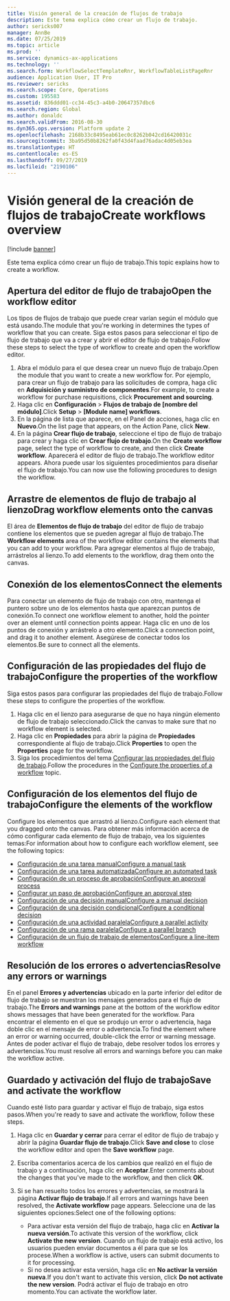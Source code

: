 ```yaml
---
title: Visión general de la creación de flujos de trabajo
description: Este tema explica cómo crear un flujo de trabajo.
author: sericks007
manager: AnnBe
ms.date: 07/25/2019
ms.topic: article
ms.prod: ''
ms.service: dynamics-ax-applications
ms.technology: ''
ms.search.form: WorkflowSelectTemplateRnr, WorkflowTableListPageRnr
audience: Application User, IT Pro
ms.reviewer: sericks
ms.search.scope: Core, Operations
ms.custom: 195583
ms.assetid: 836ddd01-cc34-45c3-a4b0-20647357dbc6
ms.search.region: Global
ms.author: donaldc
ms.search.validFrom: 2016-08-30
ms.dyn365.ops.version: Platform update 2
ms.openlocfilehash: 2168b33c8495eab61ec0c8262b042cd16420031c
ms.sourcegitcommit: 3ba95d50b8262fa0f43d4faad76adac4d05eb3ea
ms.translationtype: HT
ms.contentlocale: es-ES
ms.lasthandoff: 09/27/2019
ms.locfileid: "2190106"
---
```

# <a name="create-workflows-overview"></a><span data-ttu-id="e247e-103">Visión general de la creación de flujos de trabajo</span><span class="sxs-lookup"><span data-stu-id="e247e-103">Create workflows overview</span></span>

[!include [banner](../includes/banner.md)]

<span data-ttu-id="e247e-104">Este tema explica cómo crear un flujo de trabajo.</span><span class="sxs-lookup"><span data-stu-id="e247e-104">This topic explains how to create a workflow.</span></span>

## <a name="open-the-workflow-editor"></a><span data-ttu-id="e247e-105">Apertura del editor de flujo de trabajo</span><span class="sxs-lookup"><span data-stu-id="e247e-105">Open the workflow editor</span></span>

<span data-ttu-id="e247e-106">Los tipos de flujos de trabajo que puede crear varían según el módulo que está usando.</span><span class="sxs-lookup"><span data-stu-id="e247e-106">The module that you're working in determines the types of workflow that you can create.</span></span> <span data-ttu-id="e247e-107">Siga estos pasos para seleccionar el tipo de flujo de trabajo que va a crear y abrir el editor de flujo de trabajo.</span><span class="sxs-lookup"><span data-stu-id="e247e-107">Follow these steps to select the type of workflow to create and open the workflow editor.</span></span>

1. <span data-ttu-id="e247e-108">Abra el módulo para el que desea crear un nuevo flujo de trabajo.</span><span class="sxs-lookup"><span data-stu-id="e247e-108">Open the module that you want to create a new workflow for.</span></span> <span data-ttu-id="e247e-109">Por ejemplo, para crear un flujo de trabajo para las solicitudes de compra, haga clic en **Adquisición y suministro de componentes**.</span><span class="sxs-lookup"><span data-stu-id="e247e-109">For example, to create a workflow for purchase requisitions, click **Procurement and sourcing**.</span></span>
2. <span data-ttu-id="e247e-110">Haga clic en **Configuración** &gt; **Flujos de trabajo de \[nombre del módulo\]**.</span><span class="sxs-lookup"><span data-stu-id="e247e-110">Click **Setup** &gt; **\[Module name\] workflows**.</span></span>
3. <span data-ttu-id="e247e-111">En la página de lista que aparece, en el Panel de acciones, haga clic en **Nuevo**.</span><span class="sxs-lookup"><span data-stu-id="e247e-111">On the list page that appears, on the Action Pane, click **New**.</span></span>
4. <span data-ttu-id="e247e-112">En la página **Crear flujo de trabajo**, seleccione el tipo de flujo de trabajo para crear y haga clic en **Crear flujo de trabajo**.</span><span class="sxs-lookup"><span data-stu-id="e247e-112">On the **Create workflow** page, select the type of workflow to create, and then click **Create workflow**.</span></span> <span data-ttu-id="e247e-113">Aparecerá el editor de flujo de trabajo.</span><span class="sxs-lookup"><span data-stu-id="e247e-113">The workflow editor appears.</span></span> <span data-ttu-id="e247e-114">Ahora puede usar los siguientes procedimientos para diseñar el flujo de trabajo.</span><span class="sxs-lookup"><span data-stu-id="e247e-114">You can now use the following procedures to design the workflow.</span></span>

## <a name="drag-workflow-elements-onto-the-canvas"></a><span data-ttu-id="e247e-115">Arrastre de elementos de flujo de trabajo al lienzo</span><span class="sxs-lookup"><span data-stu-id="e247e-115">Drag workflow elements onto the canvas</span></span>

<span data-ttu-id="e247e-116">El área de **Elementos de flujo de trabajo** del editor de flujo de trabajo contiene los elementos que se pueden agregar al flujo de trabajo.</span><span class="sxs-lookup"><span data-stu-id="e247e-116">The **Workflow elements** area of the workflow editor contains the elements that you can add to your workflow.</span></span> <span data-ttu-id="e247e-117">Para agregar elementos al flujo de trabajo, arrástrelos al lienzo.</span><span class="sxs-lookup"><span data-stu-id="e247e-117">To add elements to the workflow, drag them onto the canvas.</span></span>

## <a name="connect-the-elements"></a><span data-ttu-id="e247e-118">Conexión de los elementos</span><span class="sxs-lookup"><span data-stu-id="e247e-118">Connect the elements</span></span>

<span data-ttu-id="e247e-119">Para conectar un elemento de flujo de trabajo con otro, mantenga el puntero sobre uno de los elementos hasta que aparezcan puntos de conexión.</span><span class="sxs-lookup"><span data-stu-id="e247e-119">To connect one workflow element to another, hold the pointer over an element until connection points appear.</span></span> <span data-ttu-id="e247e-120">Haga clic en uno de los puntos de conexión y arrástrelo a otro elemento.</span><span class="sxs-lookup"><span data-stu-id="e247e-120">Click a connection point, and drag it to another element.</span></span> <span data-ttu-id="e247e-121">Asegúrese de conectar todos los elementos.</span><span class="sxs-lookup"><span data-stu-id="e247e-121">Be sure to connect all the elements.</span></span>

## <a name="configure-the-properties-of-the-workflow"></a><span data-ttu-id="e247e-122">Configuración de las propiedades del flujo de trabajo</span><span class="sxs-lookup"><span data-stu-id="e247e-122">Configure the properties of the workflow</span></span>

<span data-ttu-id="e247e-123">Siga estos pasos para configurar las propiedades del flujo de trabajo.</span><span class="sxs-lookup"><span data-stu-id="e247e-123">Follow these steps to configure the properties of the workflow.</span></span>

1. <span data-ttu-id="e247e-124">Haga clic en el lienzo para asegurarse de que no haya ningún elemento de flujo de trabajo seleccionado.</span><span class="sxs-lookup"><span data-stu-id="e247e-124">Click the canvas to make sure that no workflow element is selected.</span></span>
2. <span data-ttu-id="e247e-125">Haga clic en **Propiedades** para abrir la página de **Propiedades** correspondiente al flujo de trabajo.</span><span class="sxs-lookup"><span data-stu-id="e247e-125">Click **Properties** to open the **Properties** page for the workflow.</span></span>
3. <span data-ttu-id="e247e-126">Siga los procedimientos del tema [Configurar las propiedades del flujo de trabajo](configure-workflow-properties.md).</span><span class="sxs-lookup"><span data-stu-id="e247e-126">Follow the procedures in the [Configure the properties of a workflow](configure-workflow-properties.md) topic.</span></span>

## <a name="configure-the-elements-of-the-workflow"></a><span data-ttu-id="e247e-127">Configuración de los elementos del flujo de trabajo</span><span class="sxs-lookup"><span data-stu-id="e247e-127">Configure the elements of the workflow</span></span>

<span data-ttu-id="e247e-128">Configure los elementos que arrastró al lienzo.</span><span class="sxs-lookup"><span data-stu-id="e247e-128">Configure each element that you dragged onto the canvas.</span></span> <span data-ttu-id="e247e-129">Para obtener más información acerca de cómo configurar cada elemento de flujo de trabajo, vea los siguientes temas:</span><span class="sxs-lookup"><span data-stu-id="e247e-129">For information about how to configure each workflow element, see the following topics:</span></span>

- [<span data-ttu-id="e247e-130">Configuración de una tarea manual</span><span class="sxs-lookup"><span data-stu-id="e247e-130">Configure a manual task</span></span>](configure-manual-task-workflow.md)
- [<span data-ttu-id="e247e-131">Configuración de una tarea automatizada</span><span class="sxs-lookup"><span data-stu-id="e247e-131">Configure an automated task</span></span>](configure-automated-task-workflow.md)
- [<span data-ttu-id="e247e-132">Configuración de un proceso de aprobación</span><span class="sxs-lookup"><span data-stu-id="e247e-132">Configure an approval process</span></span>](configure-approval-process-workflow.md)
- [<span data-ttu-id="e247e-133">Configurar un paso de aprobación</span><span class="sxs-lookup"><span data-stu-id="e247e-133">Configure an approval step</span></span>](configure-approval-step-workflow.md)
- [<span data-ttu-id="e247e-134">Configuración de una decisión manual</span><span class="sxs-lookup"><span data-stu-id="e247e-134">Configure a manual decision</span></span>](configure-manual-decision-workflow.md)
- [<span data-ttu-id="e247e-135">Configuración de una decisión condicional</span><span class="sxs-lookup"><span data-stu-id="e247e-135">Configure a conditional decision</span></span>](configure-conditional-decision-workflow.md)
- [<span data-ttu-id="e247e-136">Configuración de una actividad paralela</span><span class="sxs-lookup"><span data-stu-id="e247e-136">Configure a parallel activity</span></span>](configure-parallel-activity-workflow.md)
- [<span data-ttu-id="e247e-137">Configuración de una rama paralela</span><span class="sxs-lookup"><span data-stu-id="e247e-137">Configure a parallel branch</span></span>](configure-parallel-branch-workflow.md)
- [<span data-ttu-id="e247e-138">Configuración de un flujo de trabajo de elementos</span><span class="sxs-lookup"><span data-stu-id="e247e-138">Configure a line-item workflow</span></span>](configure-line-item-workflow.md)

## <a name="resolve-any-errors-or-warnings"></a><span data-ttu-id="e247e-139">Resolución de los errores o advertencias</span><span class="sxs-lookup"><span data-stu-id="e247e-139">Resolve any errors or warnings</span></span>

<span data-ttu-id="e247e-140">En el panel **Errores y advertencias** ubicado en la parte inferior del editor de flujo de trabajo se muestran los mensajes generados para el flujo de trabajo.</span><span class="sxs-lookup"><span data-stu-id="e247e-140">The **Errors and warnings** pane at the bottom of the workflow editor shows messages that have been generated for the workflow.</span></span> <span data-ttu-id="e247e-141">Para encontrar el elemento en el que se produjo un error o advertencia, haga doble clic en el mensaje de error o advertencia.</span><span class="sxs-lookup"><span data-stu-id="e247e-141">To find the element where an error or warning occurred, double-click the error or warning message.</span></span> <span data-ttu-id="e247e-142">Antes de poder activar el flujo de trabajo, debe resolver todos los errores y advertencias.</span><span class="sxs-lookup"><span data-stu-id="e247e-142">You must resolve all errors and warnings before you can make the workflow active.</span></span>

## <a name="save-and-activate-the-workflow"></a><span data-ttu-id="e247e-143">Guardado y activación del flujo de trabajo</span><span class="sxs-lookup"><span data-stu-id="e247e-143">Save and activate the workflow</span></span>

<span data-ttu-id="e247e-144">Cuando esté listo para guardar y activar el flujo de trabajo, siga estos pasos.</span><span class="sxs-lookup"><span data-stu-id="e247e-144">When you're ready to save and activate the workflow, follow these steps.</span></span>

1. <span data-ttu-id="e247e-145">Haga clic en **Guardar y cerrar** para cerrar el editor de flujo de trabajo y abrir la página **Guardar flujo de trabajo**.</span><span class="sxs-lookup"><span data-stu-id="e247e-145">Click **Save and close** to close the workflow editor and open the **Save workflow** page.</span></span>
2. <span data-ttu-id="e247e-146">Escriba comentarios acerca de los cambios que realizó en el flujo de trabajo y a continuación, haga clic en **Aceptar**.</span><span class="sxs-lookup"><span data-stu-id="e247e-146">Enter comments about the changes that you've made to the workflow, and then click **OK**.</span></span>
3. <span data-ttu-id="e247e-147">Si se han resuelto todos los errores y advertencias, se mostrará la página **Activar flujo de trabajo**.</span><span class="sxs-lookup"><span data-stu-id="e247e-147">If all errors and warnings have been resolved, the **Activate workflow** page appears.</span></span> <span data-ttu-id="e247e-148">Seleccione una de las siguientes opciones:</span><span class="sxs-lookup"><span data-stu-id="e247e-148">Select one of the following options:</span></span>

    - <span data-ttu-id="e247e-149">Para activar esta versión del flujo de trabajo, haga clic en **Activar la nueva versión**.</span><span class="sxs-lookup"><span data-stu-id="e247e-149">To activate this version of the workflow, click **Activate the new version**.</span></span> <span data-ttu-id="e247e-150">Cuando un flujo de trabajo está activo, los usuarios pueden enviar documentos a él para que se los procese.</span><span class="sxs-lookup"><span data-stu-id="e247e-150">When a workflow is active, users can submit documents to it for processing.</span></span>
    - <span data-ttu-id="e247e-151">Si no desea activar esta versión, haga clic en **No activar la versión nueva**.</span><span class="sxs-lookup"><span data-stu-id="e247e-151">If you don't want to activate this version, click **Do not activate the new version**.</span></span> <span data-ttu-id="e247e-152">Podrá activar el flujo de trabajo en otro momento.</span><span class="sxs-lookup"><span data-stu-id="e247e-152">You can activate the workflow later.</span></span>

